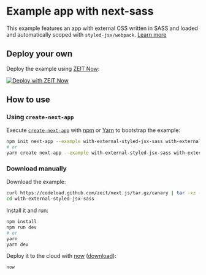 # Example app with next-sass

This example features an app with external CSS written in SASS and loaded and automatically scoped with `styled-jsx/webpack`. [Learn more](https://github.com/zeit/styled-jsx#styles-in-regular-css-files)

## Deploy your own

Deploy the example using [ZEIT Now](https://zeit.co/now):

[![Deploy with ZEIT Now](https://zeit.co/button)](https://zeit.co/new/project?template=https://github.com/zeit/next.js/tree/canary/examples/with-external-styled-jsx-sass)

## How to use

### Using `create-next-app`

Execute [`create-next-app`](https://github.com/zeit/next.js/tree/canary/packages/create-next-app) with [npm](https://docs.npmjs.com/cli/init) or [Yarn](https://yarnpkg.com/lang/en/docs/cli/create/) to bootstrap the example:

```bash
npm init next-app --example with-external-styled-jsx-sass with-external-styled-jsx-sass-app
# or
yarn create next-app --example with-external-styled-jsx-sass with-external-styled-jsx-sass-app
```

### Download manually

Download the example:

```bash
curl https://codeload.github.com/zeit/next.js/tar.gz/canary | tar -xz --strip=2 next.js-canary/examples/with-external-styled-jsx-sass
cd with-external-styled-jsx-sass
```

Install it and run:

```bash
npm install
npm run dev
# or
yarn
yarn dev
```

Deploy it to the cloud with [now](https://zeit.co/now) ([download](https://zeit.co/download)):

```bash
now
```
